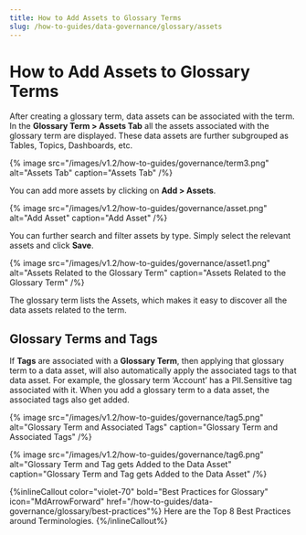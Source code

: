 ```yaml
---
title: How to Add Assets to Glossary Terms
slug: /how-to-guides/data-governance/glossary/assets
---
```


# How to Add Assets to Glossary Terms

After creating a glossary term, data assets can be associated with the term. In the **Glossary Term > Assets Tab** all the assets associated with the glossary term are displayed. These data assets are further subgrouped as Tables, Topics, Dashboards, etc.

{% image
src="/images/v1.2/how-to-guides/governance/term3.png"
alt="Assets Tab"
caption="Assets Tab"
/%}

You can add more assets by clicking on **Add > Assets**.

{% image
src="/images/v1.2/how-to-guides/governance/asset.png"
alt="Add Asset"
caption="Add Asset"
/%}

You can further search and filter assets by type. Simply select the relevant assets and click **Save**.

{% image
src="/images/v1.2/how-to-guides/governance/asset1.png"
alt="Assets Related to the Glossary Term"
caption="Assets Related to the Glossary Term"
/%}

The glossary term lists the Assets, which makes it easy to discover all the data assets related to the term.

## Glossary Terms and Tags

If **Tags** are associated with a **Glossary Term**, then applying that glossary term to a data asset, will also automatically apply the associated tags to that data asset. For example, the glossary term ‘Account’ has a PII.Sensitive tag associated with it. When you add a glossary term to a data asset, the associated tags also get added.

{% image
src="/images/v1.2/how-to-guides/governance/tag5.png"
alt="Glossary Term and Associated Tags"
caption="Glossary Term and Associated Tags"
/%}

{% image
src="/images/v1.2/how-to-guides/governance/tag6.png"
alt="Glossary Term and Tag gets Added to the Data Asset"
caption="Glossary Term and Tag gets Added to the Data Asset"
/%}

{%inlineCallout
  color="violet-70"
  bold="Best Practices for Glossary"
  icon="MdArrowForward"
  href="/how-to-guides/data-governance/glossary/best-practices"%}
  Here are the Top 8 Best Practices around Terminologies.
{%/inlineCallout%}